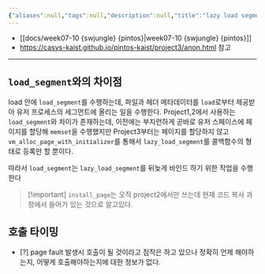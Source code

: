```yaml
---
{"aliases":null,"tags":null,"description":null,"title":"lazy load segment {pintos}","created":"2023-10-13T16:45:13","updated":"2023-10-13T16:59:29","dg-publish":true,"permalink":"/docs/lazy load segment {pintos}/","dgPassFrontmatter":true}
---
```


- [[docs/week07-10 {swjungle} {pintos}\|week07-10 {swjungle} {pintos}]]
- <https://casys-kaist.github.io/pintos-kaist/project3/anon.html> 참고
___

## `load_segment`와의 차이점

load 안에 `load_segment`를 수행하는데, 파일과 헤더 메타데이터를 `load`로부터 제공받아 유저 프로세스의 세그먼트에 올리는 일을 수행한다. Project1,2에서 사용하는 `load_segment`와 차이가 존재하는데, 이전에는 부지런하게 곧바로 유저 스페이스에 페이지를 할당해 `memset`을 수행했지만 Project3부터는 페이지를 할당하지 않고 `vm_alloc_page_with_initializer`를 통해서 `lazy_load_segment`를 콜백함수의 형태로 등록만 할 뿐이다.

따라서 `load_segment`는 `lazy_load_segment`를 뒤늦게 바인드 하기 위한 작업을 수행한다

> [!important] `install_page`는 오직 project2에서만 쓰는데 현재 코드 복사 과정에서 들어가 있는 것으로 알고있다.

## 호출 타이밍

- [?] page fault 발생시 호출이 될 것이라고 짐작은 하고 있으나 정확히 언제 해야하는지, 어떻게 호출해야하는지에 대한 정보가 없다.
